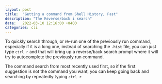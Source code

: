 ```yaml
---
layout: post
title:  "Getting a command from Shell History, Fast"
description: "The Reverse/back i search"
date:   2022-03-10 12:16:00 +0400
categories: cli
---
```


To quickly search through, or re-run one of the previously run command, especially if it is a long one, instead of searching the `.hist` file, you can just type `ctrl r` and that will bring up a reverse/back search prompt where it will try to autocomplete the previously run command.

The command search from most recently used first, so if the first suggestion is not the command you want, you can keep going back and searching by repeatedly typing `ctrl r`